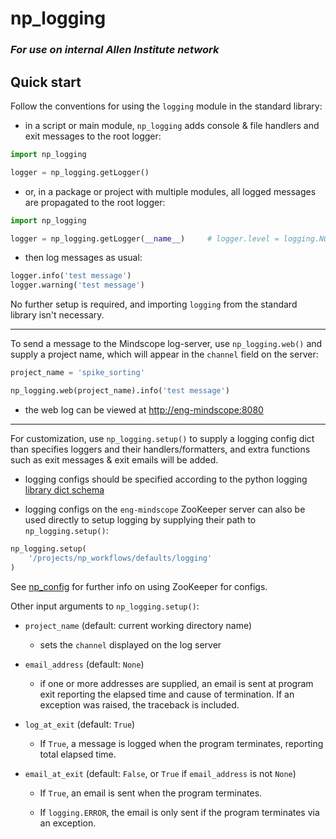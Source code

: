 # np_logging

### *For use on internal Allen Institute network*



## Quick start

Follow the conventions for using the `logging` module in the standard library:

 - in a script or main module, `np_logging` adds console & file handlers and exit messages to the root logger:

```python
import np_logging

logger = np_logging.getLogger()
```


 - or, in a package or project with multiple modules, all logged messages are propagated to the root logger:
```python
import np_logging

logger = np_logging.getLogger(__name__)     # logger.level = logging.NOTSET = 0
```


 - then log messages as usual:

```python 
logger.info('test message')
logger.warning('test message')
```


No further setup is required, and importing `logging`
from the standard library isn't necessary.


***


To send a message to the Mindscope log-server, use `np_logging.web()` and supply a project name, which will
appear in the 
`channel` field on the server:

```python
project_name = 'spike_sorting'

np_logging.web(project_name).info('test message')
```
- the web log can be viewed at [http://eng-mindscope:8080](http://eng-mindscope:8080)

***


For customization, use `np_logging.setup()` to supply a logging config dict than specifies
loggers and their handlers/formatters, and extra functions such as exit messages & exit
emails will be added.

- logging configs should be specified according to the python logging [library dict schema](https://docs.python.org/3/library/logging.config.html#logging-config-dictschema)


- logging configs on the `eng-mindscope` ZooKeeper server can also be used directly to setup
  logging by supplying their path to `np_logging.setup()`:

```python
np_logging.setup(
    '/projects/np_workflows/defaults/logging'
)
```

See [np_config](https://github.com/AllenInstitute/np_config) for further info on using ZooKeeper
for configs.



Other input arguments to `np_logging.setup()`:

- `project_name` (default: current working directory name) 
  
    - sets the `channel` displayed on the log server

- `email_address` (default: `None`)
      
    - if one or more addresses are supplied, an email is sent at program exit reporting the
      elapsed time and cause of termination. If an exception was raised, the
      traceback is included.

- `log_at_exit` (default: `True`)

    - If `True`, a message is logged when the program terminates, reporting total
      elapsed time.

- `email_at_exit` (default: `False`, or `True` if `email_address` is not `None`)

    - If `True`, an email is sent when the program terminates.
      
    - If `logging.ERROR`, the email is only sent if the program terminates via an exception.

